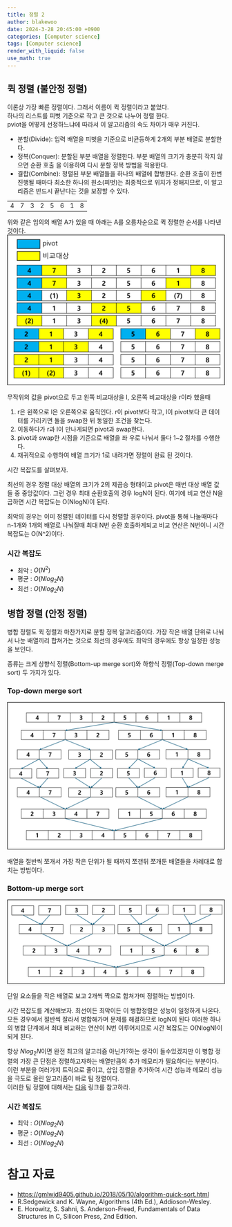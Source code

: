 ```yaml
---
title: 정렬 2
author: blakewoo
date: 2024-3-28 20:45:00 +0900
categories: [Computer science]
tags: [Computer science]
render_with_liquid: false
use_math: true
---
```



## 퀵 정렬 (불안정 정렬)
이론상 가장 빠른 정렬이다. 그래서 이름이 퀵 정렬이라고 붙었다.   
하나의 리스트를 피벗 기준으로 작고 큰 것으로 나누어 정렬 한다.   
pviot을 어떻게 선정하느냐에 따라서 이 알고리즘의 속도 차이가 매우 커진다.

* 분할(Divide): 입력 배열을 피벗을 기준으로 비균등하게 2개의 부분 배열로 분할한다.   
* 정복(Conquer): 분할된 부분 배열을 정렬한다. 부분 배열의 크기가 충분히 작지 않으면 순환 호출 을 이용하여
  다시 분할 정복 방법을 적용한다.   
* 결합(Combine): 정렬된 부분 배열들을 하나의 배열에 합병한다. 순환 호출이 한번 진행될 때마다 최소한
  하나의 원소(피벗)는 최종적으로 위치가 정해지므로, 이 알고리즘은 반드시 끝난다는 것을 보장할 수 있다.
  
<TABLE>
<TR>
<TD>4</TD>
<TD>7</TD>
<TD>3</TD>
<TD>2</TD>
<TD>5</TD>
<TD>6</TD>
<TD>1</TD>
<TD>8</TD>
</TR>
</TABLE>

위와 같은 임의의 배열 A가 있을 때 아래는 A를 오름차순으로 퀵 정렬한 순서를 나타낸 것이다.     
![img.png](/assets/blog/cs/sort/quick_sort_img.png)   

무작위의 값을 pivot으로 두고 왼쪽 비교대상을 l, 오른쪽 비교대상을 r이라 했을때

1. r은 왼쪽으로 l은 오른쪽으로 움직인다. r이 pivot보다 작고, l이 pivot보다 큰 데이터를 가리키면
   둘을 swap한 뒤 동일한 조건을 찾는다.
2. 이동하다가 r과 l이 만나게되면 pivot과 swap한다.
3. pivot과 swap한 시점을 기준으로 배열을 좌 우로 나눠서 둘다 1~2 절차를 수행한다.
4. 재귀적으로 수행하여 배열 크기가 1로 내려가면 정렬이 완료 된 것이다.

시간 복잡도를 살펴보자.

최선의 경우 정렬 대상 배열의 크기가 2의 제곱승 형태이고 pivot은 매번 대상 배열 값들 중
중앙값이다. 그런 경우 최대 순환호출의 경우 logN이 된다. 여기에 비교 연산 N을 곱하면
시간 복잡도는 O(NlogN)이 된다.

최악의 경우는 이미 정렬된 데이터를 다시 정렬할 경우이다.
pivot을 통해 나눌때마다 n-1개와 1개의 배열로 나눠질때 최대 N번 순환 호출하게되고
비교 연산은 N번이니 시간 복잡도는 O(N^2)이다.

### 시간 복잡도
- 최악 : $O(N^{2})$
- 평균 : $O(Nlog_{2}N)$
- 최선 : $O(Nlog_{2}N)$


## 병합 정렬 (안정 정렬)
병합 정렬도 퀵 정렬과 마찬가지로 분할 정복 알고리즘이다.
가장 작은 배열 단위로 나눠서 나눈 배열끼리 합쳐가는 것으로 최선의 경우에도 최악의 경우에도
항상 일정한 성능을 보인다.

종류는 크게 상향식 정렬(Bottom-up merge sort)와 하향식 정렬(Top-down merge sort)
두 가지가 있다.

### Top-down merge sort
   
![img.png](/assets/blog/cs/sort/top_down_merge_sort_img.png)   

배열을 절반씩 쪼개서 가장 작은 단위가 될 때까지 쪼갠뒤 쪼개둔 배열들을 차례대로 합치는 방법이다.


### Bottom-up merge sort
   
![img.png](/assets/blog/cs/sort/bottom_up_merge_sort_img.png)   

단일 요소들을 작은 배열로 보고 2개씩 짝으로 합쳐가며 정렬하는 방법이다.

시간 복잡도를 계산해보자.
최선이든 최악이든 이 병합정렬은 성능이 일정하게 나온다.
모든 경우에서 절반씩 잘라서 병합해가며 문제를 해결하므로 logN이 된다
이러한 하나의 병합 단계에서 최대 비교하는 연산이 N번 이루어지므로
시간 복잡도는 O(NlogN)이 되게 된다.

항상 $Nlog_{2}N$이면 완전 최고의 알고리즘 아닌가?하는 생각이 들수있겠지만
이 병합 정렬의 가장 큰 단점은 정렬하고자하는 배열만큼의 추가 메모리가 필요하다는 부분이다.
이런 부분을 여러가지 트릭으로 줄이고, 삽입 정렬을 추가하여 시간 성능과 메모리 성능을 극도로 올린 알고리즘이 바로
팀 정렬이다.   
이러한 팀 정렬에 대해서는 [다음](https://blakewoo.github.io/posts/%ED%8C%80-%EC%A0%95%EB%A0%AC/)
링크를 참고하라.

### 시간 복잡도
- 최악 : $O(Nlog_{2}N)$
- 평균 : $O(Nlog_{2}N)$
- 최선 : $O(Nlog_{2}N)$

# 참고 자료
- https://gmlwjd9405.github.io/2018/05/10/algorithm-quick-sort.html  
- R.Sedgewick and K. Wayne, Algorithms (4th Ed.), Addioson-Wesley.
- E. Horowitz, S. Sahni, S. Anderson-Freed, Fundamentals of Data
  Structures in C, Silicon Press, 2nd Edition.
